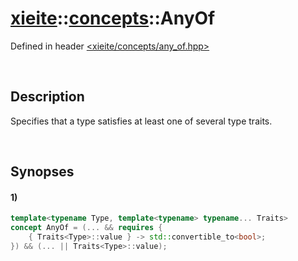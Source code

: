 # [xieite](../../xieite.md)\:\:[concepts](../../concepts.md)\:\:AnyOf
Defined in header [<xieite/concepts/any_of.hpp>](../../../include/xieite/concepts/any_of.hpp)

&nbsp;

## Description
Specifies that a type satisfies at least one of several type traits.

&nbsp;

## Synopses
#### 1)
```cpp
template<typename Type, template<typename> typename... Traits>
concept AnyOf = (... && requires {
    { Traits<Type>::value } -> std::convertible_to<bool>;
}) && (... || Traits<Type>::value);
```
